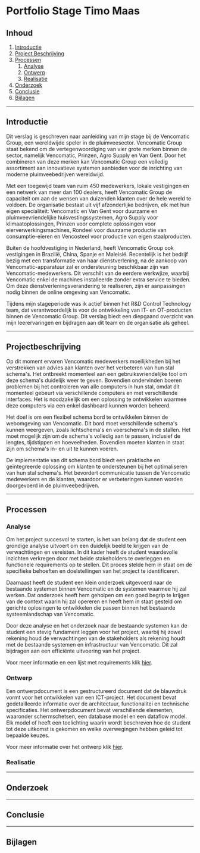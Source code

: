 # Portfolio Stage Timo Maas
## Inhoud
1. [Introductie](#introductie)
2. [Project Beschrijving](#projectbeschrijving)
3. [Processen](#processen)
    1. [Analyse](#analyse)
    2. [Ontwerp](#ontwerp)
    2. [Realisatie](#relalisatie)
4. [Onderzoek](#onderzoek)
5. [Conclusie](#conclusie)
6. [Bijlagen](#bijlagen)

---
## Introductie
Dit verslag is geschreven naar aanleiding van mijn stage bij de Vencomatic Group, een wereldwijde speler in de pluimveesector. Vencomatic Group staat bekend om de vertegenwoordiging van vier grote merken binnen de sector, namelijk Vencomatic, Prinzen, Agro Supply en Van Gent. Door het combineren van deze merken kan Vencomatic Group een volledig assortiment aan innovatieve systemen aanbieden voor de inrichting van moderne pluimveebedrijven wereldwijd.

Met een toegewijd team van ruim 450 medewerkers, lokale vestigingen en een netwerk van meer dan 100 dealers, heeft Vencomatic Group de capaciteit om aan de wensen van duizenden klanten over de hele wereld te voldoen. De organisatie bestaat uit vijf afzonderlijke bedrijven, elk met hun eigen specialiteit: Vencomatic en Van Gent voor duurzame en pluimveevriendelijke huisvestingssystemen, Agro Supply voor klimaatoplossingen, Prinzen voor complete oplossingen voor eierverwerkingsmachines, Rondeel voor duurzame productie van consumptie-eieren en Vencosteel voor productie van eigen staalproducten.

Buiten de hoofdvestiging in Nederland, heeft Vencomatic Group ook vestigingen in Brazilië, China, Spanje en Maleisië. Recentelijk is het bedrijf bezig met een transformatie van haar dienstverlening, na de aankoop van Vencomatic-apparatuur zal er ondersteuning beschikbaar zijn van Vencomatic-medewerkers. Dit verschilt van de eerdere werkwjize, waarbij Vencomatic enkel de machines installeerde zonder extra service te bieden. Om deze dienstverleningsverandering te realiseren, zijn er aanpassingen nodig binnen de online omgeving van Vencomatic.

Tijdens mijn stageperiode was ik actief binnen het R&D Control Technology team, dat verantwoordelijk is voor de ontwikkeling van IT- en OT-producten binnen de Vencomatic Group. Dit verslag biedt een diepgaand overzicht van mijn leerervaringen en bijdragen aan dit team en de organisatie als geheel.

---
## Projectbeschrijving
Op dit moment ervaren Vencomatic medewerkers moeilijkheden bij het verstrekken van advies aan klanten over het verbeteren van hun stal schema's. Het ontbreekt momenteel aan een gebruiksvriendelijke tool om deze schema's duidelijk weer te geven. Bovendien ondervinden boeren problemen bij het controleren van alle computers in hun stal, omdat dit momenteel gebeurt via verschillende computers en met verschillende interfaces. Het is noodzakelijk om een oplossing te ontwikkelen waarmee deze computers via een enkel dashboard kunnen worden beheerd.

Het doel is om een flexibel schema bord te ontwikkelen binnen de webomgeving van Vencomatic. Dit bord moet verschillende schema's kunnen weergeven, zoals lichtschema's en voerschema's in de stallen. Het moet mogelijk zijn om de schema's volledig aan te passen, inclusief de lengtes, tijdstippen en hoeveelheden. Bovendien moeten klanten in staat zijn om schema's in- en uit te kunnen voeren.

De implementatie van dit schema bord biedt een praktische en geïntegreerde oplossing om klanten te ondersteunen bij het optimaliseren van hun stal schema's. Het bevordert communicatie tussen de Vencomatic medewerkers en de klanten, waardoor er verbeteringen kunnen worden doorgevoerd in de pluimveebedrijven.

---
## Processen
### Analyse
Om het project succesvol te starten, is het van belang dat de student een grondige analyse uitvoert om een duidelijk beeld te krijgen van de verwachtingen en vereisten. In dit kader heeft de student waardevolle inzichten verkregen door met beide stakeholders te overleggen en functionele requirements op te stellen. Dit proces stelde hem in staat om de specifieke behoeften en doelstellingen van het project te identificeren.

Daarnaast heeft de student een klein onderzoek uitgevoerd naar de bestaande systemen binnen Vencomatic en de systemen waarmee hij zal werken. Dat onderzoek heeft hem geholpen om een goed begrip te krijgen van de context waarin hij zal opereren en heeft hem in staat gesteld om gerichte oplosingen te ontwikkelen die passen binnen het bestaande systeemlandschap van Vencomatic.

Door deze analyse en het onderzoek naar de bestaande systemen kan de student een stevig fundament leggen voor het project, waarbij hij zowel rekening houd de verwachtingen van de stakeholders als rekening houdt met de bestaande systemen en infrastructuur van Vencomatic. Dit zal bijdragen aan een efficiënte uitvoering van het project.

Voor meer informatie en een lijst met requirements klik [hier](/Analyse/Analyse.md).

### Ontwerp

Een ontwerpdocument is een gestructureerd document dat de blauwdruk vormt voor het ontwikkelen van een ICT-project. Het document bevat gedetailleerde informatie over de architectuur, functionalitei en technische specificaties. Het ontwerpdocument bevat verschillende elementen, waaronder schermschetsen, een database model en een dataflow model. Elk model of heeft een toelichting waarin wordt beschreven hoe de student tot deze uitkomst is gekomen en welke overwegingen hebben geleid tot bepaalde keuzes.

Voor meer informatie over het ontwerp klik [hier](/Ontwerp/Ontwerp.md).

### Realisatie

---
## Onderzoek
---
## Conclusie
---
## Bijlagen
